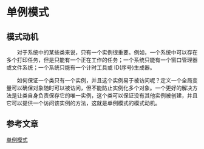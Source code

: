 # 单例模式

## 模式动机
　　对于系统中的某些类来说，只有一个实例很重要。例如，一个系统中可以存在多个打印任务，但是只能有一个正在工作的任务；一个系统只能有一个窗口管理器或文件系统；一个系统只能有一个计时工具或 ID(序号)生成器。

　　如何保证一个类只有一个实例，并且这个实例易于被访问呢？定义一个全局变量可以确保对象随时可以被访问，但不能防止实例化多个对象。一个更好的解决方法是让类自身负责保存它的唯一实例，这个类可以保证没有其他实例被创建，并且它可以提供一个访问该实例的方法，这就是单例模式的模式动机。


## 参考文章
[单例模式](https://design-patterns.readthedocs.io/zh_CN/latest/creational_patterns/singleton.html)

